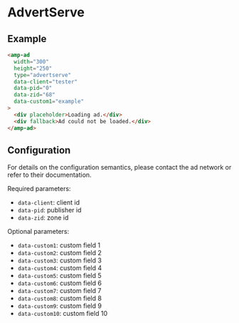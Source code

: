 # AdvertServe

## Example

```html
<amp-ad
  width="300"
  height="250"
  type="advertserve"
  data-client="tester"
  data-pid="0"
  data-zid="68"
  data-custom1="example"
>
  <div placeholder>Loading ad.</div>
  <div fallback>Ad could not be loaded.</div>
</amp-ad>
```

## Configuration

For details on the configuration semantics, please contact the ad network or refer to their documentation.

Required parameters:

-   `data-client`: client id
-   `data-pid`: publisher id
-   `data-zid`: zone id

Optional parameters:

-   `data-custom1`: custom field 1
-   `data-custom2`: custom field 2
-   `data-custom3`: custom field 3
-   `data-custom4`: custom field 4
-   `data-custom5`: custom field 5
-   `data-custom6`: custom field 6
-   `data-custom7`: custom field 7
-   `data-custom8`: custom field 8
-   `data-custom9`: custom field 9
-   `data-custom10`: custom field 10
